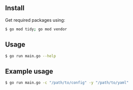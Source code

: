 ## Install
Get required packages using:
``` bash
$ go mod tidy; go mod vendor
```

## Usage
``` bash
$ go run main.go --help
```

## Example usage
``` bash
$ go run main.go -c "/path/to/config" -y "/path/to/yaml"
```